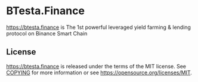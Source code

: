 BTesta.Finance
=====================================

https://btesta.finance is The 1st powerful leveraged yield farming & lending
protocol on Binance Smart Chain

License
-------
https://btesta.finance is released under the terms of the MIT license. See [COPYING](COPYING) for more
information or see https://opensource.org/licenses/MIT.

